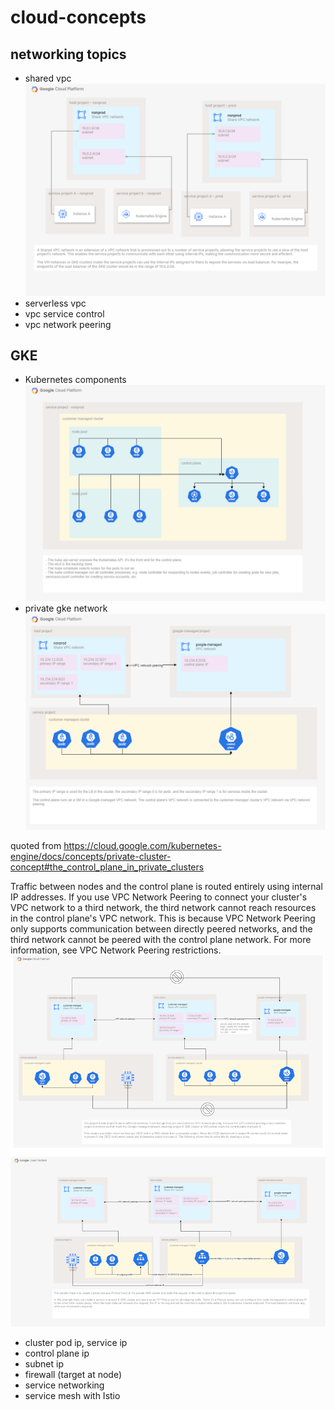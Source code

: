 # cloud-concepts

## networking topics
- shared vpc
![image info](./images/svpc-overview.drawio.png)
- serverless vpc
- vpc service control
- vpc network peering


## GKE
- Kubernetes components
![image info](./images/gke-components.drawio.png)
- private gke network 
![image info](./images/private-gke.drawio.png)

quoted from https://cloud.google.com/kubernetes-engine/docs/concepts/private-cluster-concept#the_control_plane_in_private_clusters

Traffic between nodes and the control plane is routed entirely using internal IP addresses. If you use VPC Network Peering to connect your cluster's VPC network to a third network, the third network cannot reach resources in the control plane's VPC network. This is because VPC Network Peering only supports communication between directly peered networks, and the third network cannot be peered with the control plane network. For more information, see VPC Network Peering restrictions.
![image info](./images/accessing-private-gke.drawio.png)

  - cluster pod ip, service ip
  - control plane ip
  - subnet ip 
  - firewall (target at node)
  - service networking
- service mesh with Istio